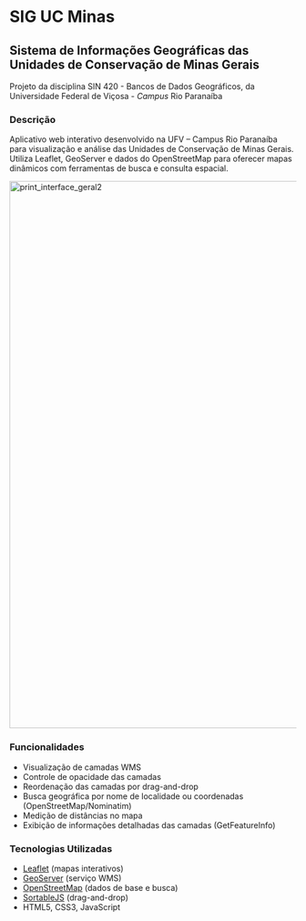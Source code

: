 # SIG UC Minas
## Sistema de Informações Geográficas das Unidades de Conservação de Minas Gerais

Projeto da disciplina SIN 420 - Bancos de Dados Geográficos, da Universidade Federal de Viçosa - *Campus* Rio Paranaíba

### Descrição

Aplicativo web interativo desenvolvido na UFV – Campus Rio Paranaíba para visualização e análise das Unidades de Conservação de Minas Gerais. Utiliza Leaflet, GeoServer e dados do OpenStreetMap para oferecer mapas dinâmicos com ferramentas de busca e consulta espacial.

<img width="1912" height="962" alt="print_interface_geral2" src="https://github.com/user-attachments/assets/d7067b6b-6e49-48d5-8dd6-2e90ab206852" />

### Funcionalidades

- Visualização de camadas WMS
- Controle de opacidade das camadas
- Reordenação das camadas por drag-and-drop
- Busca geográfica por nome de localidade ou coordenadas (OpenStreetMap/Nominatim)
- Medição de distâncias no mapa
- Exibição de informações detalhadas das camadas (GetFeatureInfo)

### Tecnologias Utilizadas

- [Leaflet](https://leafletjs.com/) (mapas interativos)
- [GeoServer](https://geoserver.org/) (serviço WMS)
- [OpenStreetMap](https://www.openstreetmap.org/) (dados de base e busca)
- [SortableJS](https://sortablejs.github.io/Sortable/) (drag-and-drop)
- HTML5, CSS3, JavaScript

